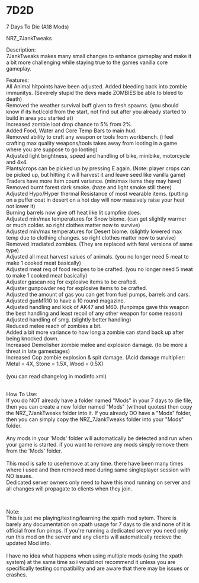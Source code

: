 # 7D2D
7 Days To Die (A18 Mods)

NRZ_7JankTweaks

Description:
</br>
	7JankTweaks makes many small changes to enhance gameplay and make it a bit more challenging while staying true to the games vanilla core gameplay.

       


Features:
</br>
	All Animal hitpoints have been adjusted.
				Added bleeding back into zombie immunitys. (Severely stupid the devs made ZOMBIES be able to bleed to death)</br>
				Removed the weather survival buff given to fresh spawns. (you should know if its hot/cold from the start, not find out after you already started to build in area you started at)</br>
				Increased zombie loot drop chance to 5% from 2%.</br>
				Added Food, Water and Core Temp Bars to main hud.</br>
				Removed ability to craft any weapon or tools from workbench. (i feel crafting max quality weapons/tools takes away from looting in a game where you are suppose to go looting)</br>
				Adjusted light brightness, speed and handling of bike, minibike, motorcycle and 4x4.</br>
				Plants/crops can be picked up by pressing E again. (Note: player crops can be picked up, but hitting it will harvest it and leave seed like vanilla game)</br>
				Traders have more item count variance. (min/max items they may have)</br>
				Removed burnt forest dark smoke. (haze and light smoke still there)</br>
				Adjusted Hypo/Hyper thermal Resistance of most wearable items. (putting on a puffer coat in desert on a hot day will now massively raise your heat not lower it)</br>
				Burning barrels now give off heat like lit campfire does.</br>
				Adjusted min/max temperatures for Snow biome. (can get slightly warmer or much colder. so right clothes matter now to survive)</br>
				Adjusted min/max temperatures for Desert biome. (slightly lowered max temp due to clothing changes. so right clothes matter now to survive)</br>
				Removed Irradiated zombies. (They are replaced with feral versions of same type)</br>
				Adjusted all meat harvest values of animals.	(you no longer need 5 meat to make 1 cooked meat basically)</br>
				Adjusted meat req of food recipes to be crafted. (you no longer need 5 meat to make 1 cooked meat basically)</br>
				Adjuster gascan req for explosive items to be crafted.</br>
				Adjuster gunpowder req for explosive items to be crafted.</br>
				Adjusted the amount of gas you can get from fuel pumps, barrels and cars.</br>
				Adjusted gunMR10 to have a 10 round magazine.</br>
				Adjusted handling and kick of AK47 and M60. (funpimps gave this weapon the best handling and least recoil of any other weapon for some reason)</br>
				Adjusted handling of smg. (slightly better handling)</br> 
				Reduced melee reach of zombies a bit.</br> 
				Added a bit more variance to how long a zombie can stand back up after being knocked down.</br>
				Increased Demolisher zombie melee and explosion damage. (to be more a threat in late gamestages)</br>
				Increased Cop zombie explosion & spit damage. (Acid damage multiplier: Metal = 4X, Stone = 1.5X, Wood = 0.5X)
	</br></br>
(you can read changelog in modinfo.xml)
</br></br>

How To Use:
</br> 
If you do NOT already have a folder named "Mods" in your 7 days to die file, then you can create a new folder named "Mods" (without quotes) then copy the NRZ_7JankTweaks folder into it.
If you already DO have a "Mods" folder, then you can simply copy the NRZ_7JankTweaks folder into your "Mods" folder.
</br></br>
Any mods in your 'Mods' folder will automatically be detected and run when your game is started.
if you want to remove any mods simply remove them from the 'Mods' folder. 
</br></br>
This mod is safe to use/remove at any time. there have been many times where i used and then removed mod during same singleplayer session with NO issues.</br>Dedicated server owners only need to have this mod running on server and all changes will propagate to clients when they join.

</br>

Note:
</br>
This is just me playing/testing/learning the xpath mod sytem.
There is barely any documentation on xpath usage for 7 days to die and none of it is official from fun pimps.
If you're running a dedicated server you need only run this mod on the server and any clients will automatically recieve the updated Mod info.
</br></br>
I have no idea what happens when using multiple mods (using the xpath system) at the same time so i would not recommend it unless you are specifically testing compatibility and are aware that there may be issues or crashes.

